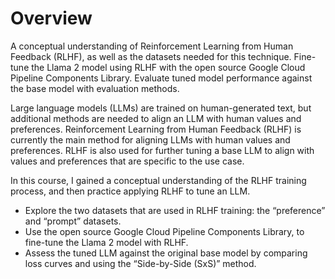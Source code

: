 # Overview
A conceptual understanding of Reinforcement Learning from Human Feedback (RLHF), as well as the datasets needed for this technique.
Fine-tune the Llama 2 model using RLHF with the open source Google Cloud Pipeline Components Library.
Evaluate tuned model performance against the base model with evaluation methods.


Large language models (LLMs) are trained on human-generated text, but additional methods are needed to align an LLM with human values and preferences.
Reinforcement Learning from Human Feedback (RLHF) is currently the main method for aligning LLMs with human values and preferences. RLHF is also used for further tuning a base LLM to align with values and preferences that are specific to the use case.  

In this course, I gained a conceptual understanding of the RLHF training process, and then practice applying RLHF to tune an LLM.
- Explore the two datasets that are used in RLHF training: the “preference” and “prompt” datasets.
- Use the open source Google Cloud Pipeline Components Library, to fine-tune the Llama 2 model with RLHF.
- Assess the tuned LLM against the original base model by comparing loss curves and using the “Side-by-Side (SxS)” method.
